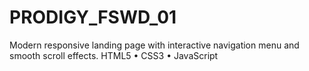 # PRODIGY_FSWD_01
Modern responsive landing page with interactive navigation menu and smooth scroll effects. HTML5 • CSS3 • JavaScript
